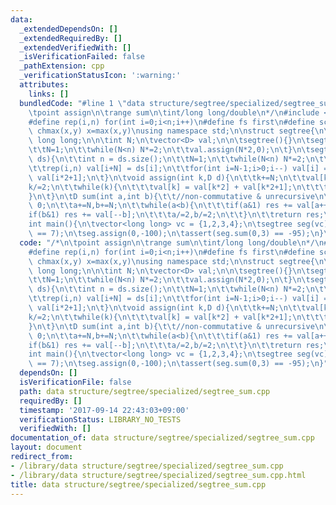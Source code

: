 ```yaml
---
data:
  _extendedDependsOn: []
  _extendedRequiredBy: []
  _extendedVerifiedWith: []
  _isVerificationFailed: false
  _pathExtension: cpp
  _verificationStatusIcon: ':warning:'
  attributes:
    links: []
  bundledCode: "#line 1 \"data structure/segtree/specialized/segtree_sum.cpp\"\n/*\n\
    \tpoint assign\n\trange sum\n\tint/long long/double\n*/\n#include <bits/stdc++.h>\n\
    #define rep(i,n) for(int i=0;i<n;i++)\n#define fs first\n#define sc second\n#define\
    \ chmax(x,y) x=max(x,y)\nusing namespace std;\n\nstruct segtree{\n\tusing D =\
    \ long long;\n\n\tint N;\n\tvector<D> val;\n\n\tsegtree(){}\n\tsegtree(int n){\n\
    \t\tN=1;\n\t\twhile(N<n) N*=2;\n\t\tval.assign(N*2,0);\n\t}\n\tsegtree(const vector<D>&\
    \ ds){\n\t\tint n = ds.size();\n\t\tN=1;\n\t\twhile(N<n) N*=2;\n\t\tval.assign(N*2,0);\n\
    \t\trep(i,n) val[i+N] = ds[i];\n\t\tfor(int i=N-1;i>0;i--) val[i] = val[i*2] +\
    \ val[i*2+1];\n\t}\n\tvoid assign(int k,D d){\n\t\tk+=N;\n\t\tval[k]=d;\n\t\t\
    k/=2;\n\t\twhile(k){\n\t\t\tval[k] = val[k*2] + val[k*2+1];\n\t\t\tk/=2;\n\t\t\
    }\n\t}\n\tD sum(int a,int b){\t\t//non-commutative & unrecursive\n\t\tD res =\
    \ 0;\n\t\ta+=N,b+=N;\n\t\twhile(a<b){\n\t\t\tif(a&1) res += val[a++];\n\t\t\t\
    if(b&1) res += val[--b];\n\t\t\ta/=2,b/=2;\n\t\t}\n\t\treturn res;\n\t}\n};\n\n\
    int main(){\n\tvector<long long> vc = {1,2,3,4};\n\tsegtree seg(vc);\n\tassert(seg.sum(2,4)\
    \ == 7);\n\tseg.assign(0,-100);\n\tassert(seg.sum(0,3) == -95);\n}\n"
  code: "/*\n\tpoint assign\n\trange sum\n\tint/long long/double\n*/\n#include <bits/stdc++.h>\n\
    #define rep(i,n) for(int i=0;i<n;i++)\n#define fs first\n#define sc second\n#define\
    \ chmax(x,y) x=max(x,y)\nusing namespace std;\n\nstruct segtree{\n\tusing D =\
    \ long long;\n\n\tint N;\n\tvector<D> val;\n\n\tsegtree(){}\n\tsegtree(int n){\n\
    \t\tN=1;\n\t\twhile(N<n) N*=2;\n\t\tval.assign(N*2,0);\n\t}\n\tsegtree(const vector<D>&\
    \ ds){\n\t\tint n = ds.size();\n\t\tN=1;\n\t\twhile(N<n) N*=2;\n\t\tval.assign(N*2,0);\n\
    \t\trep(i,n) val[i+N] = ds[i];\n\t\tfor(int i=N-1;i>0;i--) val[i] = val[i*2] +\
    \ val[i*2+1];\n\t}\n\tvoid assign(int k,D d){\n\t\tk+=N;\n\t\tval[k]=d;\n\t\t\
    k/=2;\n\t\twhile(k){\n\t\t\tval[k] = val[k*2] + val[k*2+1];\n\t\t\tk/=2;\n\t\t\
    }\n\t}\n\tD sum(int a,int b){\t\t//non-commutative & unrecursive\n\t\tD res =\
    \ 0;\n\t\ta+=N,b+=N;\n\t\twhile(a<b){\n\t\t\tif(a&1) res += val[a++];\n\t\t\t\
    if(b&1) res += val[--b];\n\t\t\ta/=2,b/=2;\n\t\t}\n\t\treturn res;\n\t}\n};\n\n\
    int main(){\n\tvector<long long> vc = {1,2,3,4};\n\tsegtree seg(vc);\n\tassert(seg.sum(2,4)\
    \ == 7);\n\tseg.assign(0,-100);\n\tassert(seg.sum(0,3) == -95);\n}"
  dependsOn: []
  isVerificationFile: false
  path: data structure/segtree/specialized/segtree_sum.cpp
  requiredBy: []
  timestamp: '2017-09-14 22:43:03+09:00'
  verificationStatus: LIBRARY_NO_TESTS
  verifiedWith: []
documentation_of: data structure/segtree/specialized/segtree_sum.cpp
layout: document
redirect_from:
- /library/data structure/segtree/specialized/segtree_sum.cpp
- /library/data structure/segtree/specialized/segtree_sum.cpp.html
title: data structure/segtree/specialized/segtree_sum.cpp
---
```


